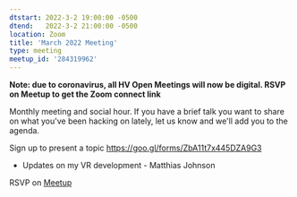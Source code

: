 ```yaml
---
dtstart: 2022-3-2 19:00:00 -0500
dtend:   2022-3-2 21:00:00 -0500
location: Zoom
title: 'March 2022 Meeting'
type: meeting
meetup_id: '284319962'
---
```


**Note: due to coronavirus, all HV Open Meetings will now be
digital. RSVP on Meetup to get the Zoom connect link**

Monthly meeting and social hour. If you have a brief talk you want to share on what you've been hacking on lately, let us know and we'll add you to the agenda.

Sign up to present a topic https://goo.gl/forms/ZbA11t7x445DZA9G3


- Updates on my VR development - Matthias Johnson

RSVP on [Meetup](https://www.meetup.com/hvopen/events/284319962/)
